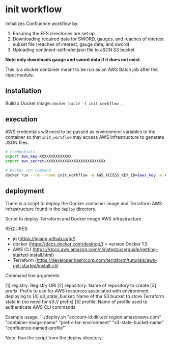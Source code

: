 # init workflow

Initializes Confluence workflow by:
1) Ensuring the EFS directories are set up
2) Downloading required data for SWORD, gauges, and reaches of interest subset file (reaches of interest, gauge data, and sword)
3) Uploading continent-setfinder.json file to JSON S3 bucket

**Note only downloads gauge and sword data if it does not exist.**

This is a docker container meant to be run as an AWS Batch job after the input
module.

## installation

Build a Docker image: `docker build -t init_workflow .`

## execution

AWS credentials will need to be passed as environment variables to the container so that `init_workflow` may access AWS infrastructure to generate JSON files.

```bash
# Credentials
export aws_key=XXXXXXXXXXXXXX
export aws_secret=XXXXXXXXXXXXXXXXXXXXXXXXXX

# Docker run command
docker run --rm --name init_workflow -e AWS_ACCESS_KEY_ID=$aws_key -e AWS_SECRET_ACCESS_KEY=$aws_secret -e AWS_DEFAULT_REGION=us-west-2 init_workflow:latest
```

## deployment

There is a script to deploy the Docker container image and Terraform AWS infrastructure found in the `deploy` directory.

Script to deploy Terraform and Docker image AWS infrastructure

REQUIRES:

- jq (<https://jqlang.github.io/jq/>)
- docker (<https://docs.docker.com/desktop/>) > version Docker 1.5
- AWS CLI (<https://docs.aws.amazon.com/cli/latest/userguide/getting-started-install.html>)
- Terraform (<https://developer.hashicorp.com/terraform/tutorials/aws-get-started/install-cli>)

Command line arguments:

[1] registry: Registry URI
[2] repository: Name of repository to create
[3] prefix: Prefix to use for AWS resources associated with environment deploying to
[4] s3_state_bucket: Name of the S3 bucket to store Terraform state in (no need for s3:// prefix)
[5] profile: Name of profile used to authenticate AWS CLI commands

Example usage: ``./deploy.sh "account-id.dkr.ecr.region.amazonaws.com" "container-image-name" "prefix-for-environment" "s3-state-bucket-name" "confluence-named-profile"`

Note: Run the script from the deploy directory.
